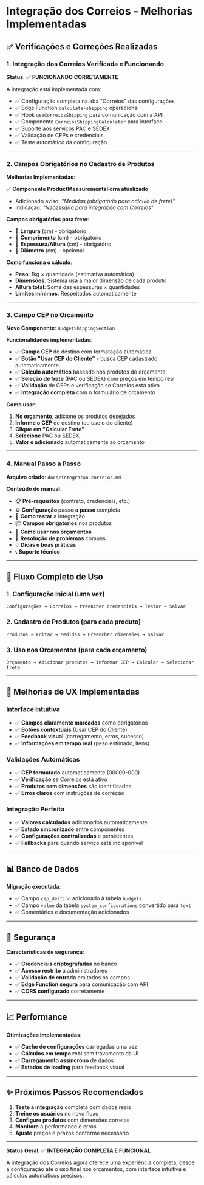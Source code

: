 # Integração dos Correios - Melhorias Implementadas

## ✅ Verificações e Correções Realizadas

### 1. **Integração dos Correios Verificada e Funcionando**

**Status**: ✅ **FUNCIONANDO CORRETAMENTE**

A integração está implementada com:
- ✅ Configuração completa na aba "Correios" das configurações
- ✅ Edge Function `calculate-shipping` operacional
- ✅ Hook `useCorreiosShipping` para comunicação com a API
- ✅ Componente `CorreiosShippingCalculator` para interface
- ✅ Suporte aos serviços PAC e SEDEX
- ✅ Validação de CEPs e credenciais
- ✅ Teste automático da configuração

---

### 2. **Campos Obrigatórios no Cadastro de Produtos**

**Melhorias Implementadas**:

✅ **Componente ProductMeasurementsForm atualizado**
- Adicionado aviso: *"Medidas (obrigatório para cálculo de frete)"*
- Indicação: *"Necessário para integração com Correios"*

**Campos obrigatórios para frete**:
- 📏 **Largura** (cm) - obrigatório
- 📏 **Comprimento** (cm) - obrigatório  
- 📏 **Espessura/Altura** (cm) - obrigatório
- 📏 **Diâmetro** (cm) - opcional

**Como funciona o cálculo**:
- **Peso**: 1kg × quantidade (estimativa automática)
- **Dimensões**: Sistema usa a maior dimensão de cada produto
- **Altura total**: Soma das espessuras × quantidades
- **Limites mínimos**: Respeitados automaticamente

---

### 3. **Campo CEP no Orçamento**

**Novo Componente**: `BudgetShippingSection`

**Funcionalidades implementadas**:
- ✅ **Campo CEP** de destino com formatação automática
- ✅ **Botão "Usar CEP do Cliente"** - busca CEP cadastrado automaticamente
- ✅ **Cálculo automático** baseado nos produtos do orçamento
- ✅ **Seleção de frete** (PAC ou SEDEX) com preços em tempo real
- ✅ **Validação** de CEPs e verificação se Correios está ativo
- ✅ **Integração completa** com o formulário de orçamento

**Como usar**:
1. **No orçamento**, adicione os produtos desejados
2. **Informe o CEP** de destino (ou use o do cliente)
3. **Clique em "Calcular Frete"**
4. **Selecione** PAC ou SEDEX
5. **Valor é adicionado** automaticamente ao orçamento

---

### 4. **Manual Passo a Passo**

**Arquivo criado**: `docs/integracao-correios.md`

**Conteúdo do manual**:
- 📋 **Pré-requisitos** (contrato, credenciais, etc.)
- ⚙️ **Configuração passo a passo** completa
- 🧪 **Como testar** a integração
- 📦 **Campos obrigatórios** nos produtos
- 🎯 **Como usar nos orçamentos**
- 🔧 **Resolução de problemas** comuns
- 💡 **Dicas e boas práticas**
- 📞 **Suporte técnico**

---

## 🔄 Fluxo Completo de Uso

### **1. Configuração Inicial** (uma vez)
```
Configurações → Correios → Preencher credenciais → Testar → Salvar
```

### **2. Cadastro de Produtos** (para cada produto)
```
Produtos → Editar → Medidas → Preencher dimensões → Salvar
```

### **3. Uso nos Orçamentos** (para cada orçamento)
```
Orçamento → Adicionar produtos → Informar CEP → Calcular → Selecionar frete
```

---

## 🎯 Melhorias de UX Implementadas

### **Interface Intuitiva**
- ✅ **Campos claramente marcados** como obrigatórios
- ✅ **Botões contextuais** (Usar CEP do Cliente)
- ✅ **Feedback visual** (carregamento, erros, sucesso)
- ✅ **Informações em tempo real** (peso estimado, itens)

### **Validações Automáticas**
- ✅ **CEP formatado** automaticamente (00000-000)
- ✅ **Verificação** se Correios está ativo
- ✅ **Produtos sem dimensões** são identificados
- ✅ **Erros claros** com instruções de correção

### **Integração Perfeita**
- ✅ **Valores calculados** adicionados automaticamente
- ✅ **Estado sincronizado** entre componentes
- ✅ **Configurações centralizadas** e persistentes
- ✅ **Fallbacks** para quando serviço está indisponível

---

## 📊 Banco de Dados

**Migração executada**:
- ✅ Campo `cep_destino` adicionado à tabela `budgets`
- ✅ Campo `value` da tabela `system_configurations` convertido para `text`
- ✅ Comentários e documentação adicionados

---

## 🔐 Segurança

**Características de segurança**:
- ✅ **Credenciais criptografadas** no banco
- ✅ **Acesso restrito** a administradores
- ✅ **Validação de entrada** em todos os campos
- ✅ **Edge Function segura** para comunicação com API
- ✅ **CORS configurado** corretamente

---

## 📈 Performance

**Otimizações implementadas**:
- ✅ **Cache de configurações** carregadas uma vez
- ✅ **Cálculos em tempo real** sem travamento da UI
- ✅ **Carregamento assíncrono** de dados
- ✅ **Estados de loading** para feedback visual

---

## ✨ Próximos Passos Recomendados

1. **Teste a integração** completa com dados reais
2. **Treine os usuários** no novo fluxo
3. **Configure produtos** com dimensões corretas
4. **Monitore** a performance e erros
5. **Ajuste** preços e prazos conforme necessário

---

**Status Geral**: ✅ **INTEGRAÇÃO COMPLETA E FUNCIONAL**

A integração dos Correios agora oferece uma experiência completa, desde a configuração até o uso final nos orçamentos, com interface intuitiva e cálculos automáticos precisos.